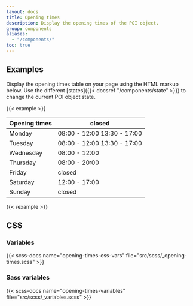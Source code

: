 ```yaml
---
layout: docs
title: Opening times
description: Display the opening times of the POI object.
group: components
aliases:
  - "/components/"
toc: true
---
```


## Examples

Display the opening times table on your page using the HTML markup below. Use the different [states]({{< docsref "/components/state" >}}) to change the current POI object state.

{{< example >}}
<table class="opening-times">
  <thead>
  <tr>
    <th>Opening times</th>
    <th>
      <span class="state state--closed">closed</span>
    </th>
  </tr>
  </thead>
  <tbody>
  <tr>
    <td>Monday</td>
    <td>
      <span>08:00 - 12:00</span>
      <span>13:30 - 17:00</span>
    </td>
  </tr>
  <tr>
    <td>Tuesday</td>
    <td>
      <span>08:00 - 12:00</span>
      <span>13:30 - 17:00</span>
    </td>
  </tr>
  <tr>
    <td>Wednesday</td>
    <td>
      <span>08:00 - 12:00</span>
    </td>
  </tr>
  <tr>
    <td>Thursday</td>
    <td>
      <span>08:00 - 20:00</span>
    </td>
  </tr>
  <tr>
    <td>Friday</td>
    <td>
      <span>closed</span>
    </td>
  </tr>
  <tr>
    <td>Saturday</td>
    <td>
      <span>12:00 - 17:00</span>
    </td>
  </tr>
  <tr>
    <td>Sunday</td>
    <td>
      <span>closed</span>
    </td>
  </tr>
  </tbody>
</table>
{{< /example >}}

## CSS

### Variables

{{< scss-docs name="opening-times-css-vars" file="src/scss/_opening-times.scss" >}}

### Sass variables

{{< scss-docs name="opening-times-variables" file="src/scss/_variables.scss" >}}
